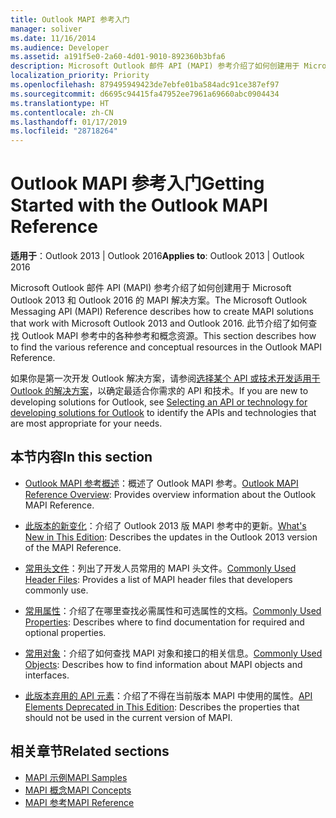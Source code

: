 ```yaml
---
title: Outlook MAPI 参考入门
manager: soliver
ms.date: 11/16/2014
ms.audience: Developer
ms.assetid: a191f5e0-2a60-4d01-9010-892360b3bfa6
description: Microsoft Outlook 邮件 API (MAPI) 参考介绍了如何创建用于 Microsoft Outlook 2013 和 Outlook 2016 的 MAPI 解决方案。
localization_priority: Priority
ms.openlocfilehash: 879495949423de7ebfe01ba584adc91ce387ef97
ms.sourcegitcommit: d6695c94415fa47952ee7961a69660abc0904434
ms.translationtype: HT
ms.contentlocale: zh-CN
ms.lasthandoff: 01/17/2019
ms.locfileid: "28718264"
---
```

# <a name="getting-started-with-the-outlook-mapi-reference"></a><span data-ttu-id="913ae-103">Outlook MAPI 参考入门</span><span class="sxs-lookup"><span data-stu-id="913ae-103">Getting Started with the Outlook MAPI Reference</span></span>

<span data-ttu-id="913ae-104">**适用于**：Outlook 2013 | Outlook 2016</span><span class="sxs-lookup"><span data-stu-id="913ae-104">**Applies to**: Outlook 2013 | Outlook 2016</span></span> 
  
<span data-ttu-id="913ae-105">Microsoft Outlook 邮件 API (MAPI) 参考介绍了如何创建用于 Microsoft Outlook 2013 和 Outlook 2016 的 MAPI 解决方案。</span><span class="sxs-lookup"><span data-stu-id="913ae-105">The Microsoft Outlook Messaging API (MAPI) Reference describes how to create MAPI solutions that work with Microsoft Outlook 2013 and Outlook 2016.</span></span> <span data-ttu-id="913ae-106">此节介绍了如何查找 Outlook MAPI 参考中的各种参考和概念资源。</span><span class="sxs-lookup"><span data-stu-id="913ae-106">This section describes how to find the various reference and conceptual resources in the Outlook MAPI Reference.</span></span>
  
<span data-ttu-id="913ae-107">如果你是第一次开发 Outlook 解决方案，请参阅[选择某个 API 或技术开发适用于 Outlook 的解决方案](../selecting-an-api-or-technology-for-developing-solutions-for-outlook.md)，以确定最适合你需求的 API 和技术。</span><span class="sxs-lookup"><span data-stu-id="913ae-107">If you are new to developing solutions for Outlook, see [Selecting an API or technology for developing solutions for Outlook](../selecting-an-api-or-technology-for-developing-solutions-for-outlook.md) to identify the APIs and technologies that are most appropriate for your needs.</span></span> 
  
## <a name="in-this-section"></a><span data-ttu-id="913ae-108">本节内容</span><span class="sxs-lookup"><span data-stu-id="913ae-108">In this section</span></span>

- <span data-ttu-id="913ae-109">[Outlook MAPI 参考概述](outlook-mapi-reference-overview.md)：概述了 Outlook MAPI 参考。</span><span class="sxs-lookup"><span data-stu-id="913ae-109">[Outlook MAPI Reference Overview](outlook-mapi-reference-overview.md): Provides overview information about the Outlook MAPI Reference.</span></span>
    
- <span data-ttu-id="913ae-110">[此版本的新变化](what-s-new-in-this-edition.md)：介绍了 Outlook 2013 版 MAPI 参考中的更新。</span><span class="sxs-lookup"><span data-stu-id="913ae-110">[What's New in This Edition](what-s-new-in-this-edition.md): Describes the updates in the Outlook 2013 version of the MAPI Reference.</span></span>
    
- <span data-ttu-id="913ae-111">[常用头文件](commonly-used-header-files.md)：列出了开发人员常用的 MAPI 头文件。</span><span class="sxs-lookup"><span data-stu-id="913ae-111">[Commonly Used Header Files](commonly-used-header-files.md): Provides a list of MAPI header files that developers commonly use.</span></span>
    
- <span data-ttu-id="913ae-112">[常用属性](commonly-used-properties.md)：介绍了在哪里查找必需属性和可选属性的文档。</span><span class="sxs-lookup"><span data-stu-id="913ae-112">[Commonly Used Properties](commonly-used-properties.md): Describes where to find documentation for required and optional properties.</span></span>
    
- <span data-ttu-id="913ae-113">[常用对象](commonly-used-objects.md)：介绍了如何查找 MAPI 对象和接口的相关信息。</span><span class="sxs-lookup"><span data-stu-id="913ae-113">[Commonly Used Objects](commonly-used-objects.md): Describes how to find information about MAPI objects and interfaces.</span></span>
    
- <span data-ttu-id="913ae-114">[此版本弃用的 API 元素](api-elements-deprecated-in-this-edition.md)：介绍了不得在当前版本 MAPI 中使用的属性。</span><span class="sxs-lookup"><span data-stu-id="913ae-114">[API Elements Deprecated in This Edition](api-elements-deprecated-in-this-edition.md): Describes the properties that should not be used in the current version of MAPI.</span></span>
    
## <a name="related-sections"></a><span data-ttu-id="913ae-115">相关章节</span><span class="sxs-lookup"><span data-stu-id="913ae-115">Related sections</span></span>

- [<span data-ttu-id="913ae-116">MAPI 示例</span><span class="sxs-lookup"><span data-stu-id="913ae-116">MAPI Samples</span></span>](mapi-samples.md) 
- [<span data-ttu-id="913ae-117">MAPI 概念</span><span class="sxs-lookup"><span data-stu-id="913ae-117">MAPI Concepts</span></span>](mapi-concepts.md)
- [<span data-ttu-id="913ae-118">MAPI 参考</span><span class="sxs-lookup"><span data-stu-id="913ae-118">MAPI Reference</span></span>](mapi-reference.md)
  

